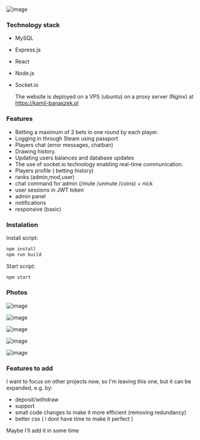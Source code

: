 


![image](https://github.com/Cr3ativeCod3r/Roulette/assets/117399144/7e4e601a-079d-4379-bee3-33832ebe981d)


### Technology stack

- MySQL
- Express.js
- React
- Node.js
- Socket.io

  The website is deployed on a VPS (ubuntu) on a proxy server (Nginx) at https://kamil-banaszek.pl 


### Features

- Betting a maximum of 2 bets in one round by each player.
- Logging in through Steam using passport 
- Players chat (error messages, chatban)
- Drawing history.
- Updating users balances and database updates
- The use of socket.io technology enabling real-time communication.
- Players profile ( betting history)
- ranks (admin,mod,user)
- chat command for admin (/mute /unmute /coins) + nick
- user sessions in JWT token
- admin panel
- notifications
- responsive (basic)

### Instalation

Install script:
```bash
npm install
npm run build
```

Start script:
```bash
npm start
```
### Photos


![image](https://github.com/Cr3ativeCod3r/Roulette/assets/117399144/8d6866bc-4038-4d19-9ff3-64e2d30ca3dc)

![image](https://github.com/Cr3ativeCod3r/Roulette/assets/117399144/e4bb23cf-1b94-4c2c-bb9f-54421340ad01)

![image](https://github.com/Cr3ativeCod3r/Roulette/assets/117399144/4b0c3cbc-4ae9-4c75-b323-226b318fc879)

![image](https://github.com/Cr3ativeCod3r/Roulette/assets/117399144/881bef0e-775d-4556-83c8-a11285fcb01c)

![image](https://github.com/Cr3ativeCod3r/Roulette/assets/117399144/04e01412-4d7e-4b95-a64e-427c832704a8)


### Features to add

I want to focus on other projects now, so I'm leaving this one, but it can be expanded, e.g. by:

- deposit/withdraw 
- support 
- small code changes to make it more efficient (removing redundancy)
- better css ( i dont have time to make it perfect )

Maybe I'll add it in some time

